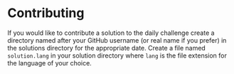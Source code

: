 # Contributing

If you would like to contribute a solution to the daily challenge create a 
directory named after your GitHub username (or real name if you prefer) in the 
solutions directory for the appropriate date. Create a file named 
`solution.lang` in your solution directory where `lang` is the file extension 
for the language of your choice.